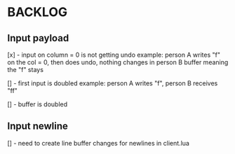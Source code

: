 # BACKLOG

## Input payload
[x] -  input on column = 0 is not getting undo 
example: person A writes "f" on the col = 0, then does undo, nothing changes in person B buffer meaning the "f" stays 

[] - first input is doubled
example: person A writes "f", person B receives "ff"

[] - buffer is doubled

## Input newline
[] - need to create line buffer changes for newlines in client.lua
